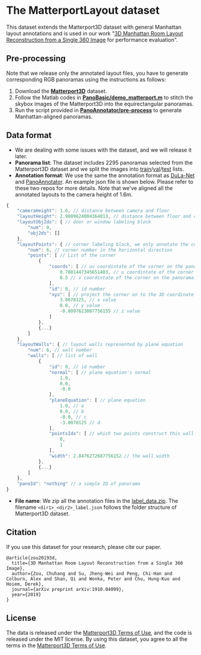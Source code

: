 # The MatterportLayout dataset

This dataset extends the Matterport3D dataset with general Manhattan layout annotations and is used in our work "[3D Manhattan Room Layout Reconstruction from a Single 360 Image](http://arxiv.org/abs/1910.04099) for performance evaluation".

## Pre-processing
Note that we release only the annotated layout files, you have to generate corresponding RGB panoramas using the instructions as follows:
1. Download the **[Matterport3D](https://github.com/niessner/Matterport)** dataset.
2. Follow the Matlab codes in **[PanoBasic/demo_matterport.m](https://github.com/yindaz/PanoBasic/blob/master/demo_matterport.m#L44)** to stitch the skybox images of the Matterport3D into the equirectangular panoramas.
3. Run the script provided in **[PanoAnnotator/pre-process](https://github.com/SunDaDenny/PanoAnnotator#pre-process)** to generate Manhattan-aligned panoramas.

## Data format
* We are dealing with some issues with the dataset, and we will release it later.
* **Panorama list**: The dataset includes 2295 panoramas selected from the Matterport3D dataset and we split the images into [train](data_list/mp3d_train.txt)/[val](data_list/mp3d_val.txt)/[test](data_list/mp3d_test.txt) lists.
* **Annotation format**: We use the same the annotation format as [DuLa-Net](https://github.com/SunDaDenny/DuLa-Net) and [PanoAnnotator](https://github.com/SunDaDenny/PanoAnnotator). An example json file is shown below. Please refer to these two repos for more details. Note that we've aligned all the annotated layouts to the camera height of 1.6m.
```javascript
{
    "cameraHeight": 1.6, // distance between camera and floor
    "layoutHeight": 2.9809624004364013, // distance between floor and ceiling
    "layoutObj2ds": { // door or window labeling block
        "num": 0,
        "obj2ds": []
    },
    "layoutPoints": { // corner labeling block, we only annotate the corner in the horizontal direction because you can easily get the corner in the vertical direction from cameraHeight and layoutHeight.
        "num": 6, // corner number in the horizontal direction
        "points": [ // List of the corner
            {
                "coords": [ // uv coordintate of the corner on the panorama
                    0.7081447345651483, // u coordintate of the corner on the panorama
                    0.5 // v coordintate of the corner on the panorama. We annotate on horizon line, then calculate the vertical position by cameraHeight and layoutHeight.
                ],
                "id": 0, // id number
                "xyz": [ // project the corner on to the 3D coordinate 
                    3.0078125, // x value
                    0.0, // y value
                    -0.8097623087756155 // z value
                ]
            },
            {...}
        ]
    },
    "layoutWalls": { // layout walls represented by plane equation
        "num": 6, // wall number
        "walls": [ // list of wall
            {
                "id": 0, // id number
                "normal": [ // plane equation's normal
                    1.0,
                    0.0,
                    -0.0
                ],
                "planeEquation": [ // plane equation
                    1.0, // a
                    0.0, // b
                    -0.0, // c
                    -3.0078125 // d
                ],
                "pointsIdx": [ // which two points construct this wall
                    0,
                    1
                ],
                "width": 2.8476272687756152 // the wall width
            },
            {...}
        ]
    },
    "panoId": "nothing" // a simple ID of panorama
}
```
* **File name**: We zip all the annotation files in the [label_data.zip](label_data.zip). The filename `<dir1>_<dir2>_label.json` follows the folder structure of Matterport3D dataset.

## Citation
If you use this dataset for your research, please cite our paper.
```
@article{zou20193d,
  title={3D Manhattan Room Layout Reconstruction from a Single 360 Image},
  author={Zou, Chuhang and Su, Jheng-Wei and Peng, Chi-Han and Colburn, Alex and Shan, Qi and Wonka, Peter and Chu, Hung-Kuo and Hoiem, Derek},
  journal={arXiv preprint arXiv:1910.04099},
  year={2019}
}
```

## License

The data is released under the [Matterport3D Terms of Use](http://kaldir.vc.in.tum.de/matterport/MP_TOS.pdf), and the code is released under the MIT license. By using this dataset, you agree to all the terms in the [Matterport3D Terms of Use](http://kaldir.vc.in.tum.de/matterport/MP_TOS.pdf).
